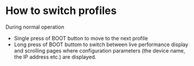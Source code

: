 # How to switch profiles

During normal operation

- Single press of BOOT button to move to the next profile
- Long press of BOOT buttom to switch between live performance display and scrolling pages where configuration parameters (the device name, the IP address etc.) are displayed.